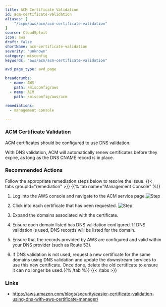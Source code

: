 ```yaml
---
title: ACM Certificate Validation
id: acm-certificate-validation
aliases: [
	"/cspm/aws/acm/acm-certificate-validation"
]
source: CloudSploit
icon: aws
draft: false
shortName: acm-certificate-validation
severity: "unknown"
category: misconfig
keywords: "aws/acm/acm-certificate-validation"

avd_page_type: avd_page

breadcrumbs: 
  - name: AWS
    path: /misconfig/aws
  - name: ACM
    path: /misconfig/aws/acm

remediations:
  - management console

---
```


### ACM Certificate Validation

ACM certificates should be configured to use DNS validation.

With DNS validation, ACM will automatically renew certificates before they expire, as long as the DNS CNAME record is in place.

### Recommended Actions

Follow the appropriate remediation steps below to resolve the issue.
{{< tabs groupId="remediation" >}}
{{% tab name="Management Console" %}}
1. Log into the AWS console and navigate to the ACM service page.![Step](/path/to/some/image.png)

2. Click into each certificate that has been requested. ![Step](/path/to/some/image.png)

3. Expand the domains associated with the certificate.
4. Ensure each domain listed has DNS validation configured. If DNS validation is used, DNS records will be listed for the domain.
5. Ensure that the records provided by AWS are configured and valid within your DNS provider (such as Route 53).
6. If DNS validation is not used, request a new certificate for the same domains using DNS validation and update the downstream services to use this new certificate. Once done, delete the old certificate to ensure it can no longer be used.{{% /tab %}}
{{< /tabs >}}



### Links
  - https://aws.amazon.com/blogs/security/easier-certificate-validation-using-dns-with-aws-certificate-manager/



